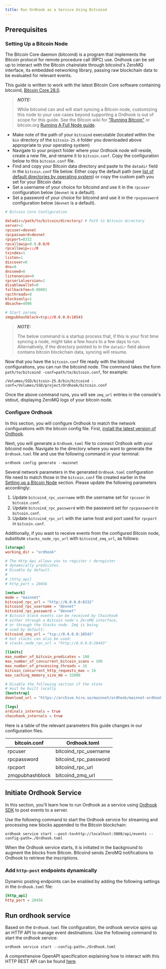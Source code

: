 ```yaml
---
title: Run Ordhook as a Service Using Bitcoind
---
```


## Prerequisites

### Setting Up a Bitcoin Node

The Bitcoin Core daemon (bitcoind) is a program that implements the Bitcoin protocol for remote procedure call (RPC) use. Ordhook can be set up to interact with the Bitcoin chainstate through bitcoind's ZeroMQ interface, its embedded networking library, passing raw blockchain data to be evaluated for relevant events.

This guide is written to work with the latest Bitcoin Core software containing bitcoind, [Bitcoin Core 28.0](https://bitcoincore.org/bin/bitcoin-core-28.0/).

> **_NOTE:_**
>
> While bitcoind can and will start syncing a Bitcoin node, customizing this node to your use cases beyond supporting a Ordhook is out of scope for this guide. See the Bitcoin wiki for ["Running Bitcoin"](https://en.bitcoin.it/wiki/Running_Bitcoin) or bitcoin.org [Running A Full Node guide](https://bitcoin.org/en/full-node).

- Make note of the path of your `bitcoind` executable (located within the `bin` directory of the `bitcoin-25.0` folder you downloaded above appropriate to your operating system)
- Navigate to your project folder where your Ordhook node will reside, create a new file, and rename it to `bitcoin.conf`. Copy the configuration below to this `bitcoin.conf` file.
- Find and copy your Bitcoin data directory and paste to the `datadir` field in the `bitcoin.conf` file below. Either copy the default path (see [list of default directories by operating system](https://en.bitcoin.it/wiki/Data_directory)) or copy the custom path you set for your Bitcoin data
- Set a username of your choice for bitcoind and use it in the `rpcuser` configuration below (`devnet` is a default).
- Set a password of your choice for bitcoind and use it in the `rpcpassword` configuration below (`devnet` is a default).

```conf
# Bitcoin Core Configuration

datadir=/path/to/bitcoin/directory/ # Path to Bitcoin directory
server=1
rpcuser=devnet
rpcpassword=devnet
rpcport=8332
rpcallowip=0.0.0.0/0
rpcallowip=::/0
txindex=1
listen=1
discover=0
dns=0
dnsseed=0
listenonion=0
rpcserialversion=1
disablewallet=0
fallbackfee=0.00001
rpcthreads=8
blocksonly=1
dbcache=4096

# Start zeromq
zmqpubhashblock=tcp://0.0.0.0:18543
```

> **_NOTE:_**
>
> The below command is a startup process that, if this is your first time syncing a node, might take a few hours to a few days to run. Alternatively, if the directory pointed to in the `datadir` field above contains bitcoin blockchain data, syncing will resume.

Now that you have the `bitcoin.conf` file ready with the bitcoind configurations, you can run the bitcoind node. The command takes the form `path/to/bitcoind -conf=path/to/bitcoin.conf`, for example:

```console
/Volumes/SSD/bitcoin-25.0/bin/bitcoind -conf=/Volumes/SSD/project/Ordhook/bitcoin.conf
```

Once the above command runs, you will see `zmq_url` entries in the console's stdout, displaying ZeroMQ logs of your bitcoin node.

### Configure Ordhook

In this section, you will configure Ordhook to match the network configurations with the bitcoin config file. First, [install the latest version of Ordhook](../getting-started.md#installing-ordhook).

Next, you will generate a `Ordhook.toml` file to connect Ordhook with your bitcoind node. Navigate to the directory where you want to generate the `Ordhook.toml` file and use the following command in your terminal:

```console
ordhook config generate --mainnet
```

Several network parameters in the generated `Ordhook.toml` configuration file need to match those in the `bitcoin.conf` file created earlier in the [Setting up a Bitcoin Node](#setting-up-a-bitcoin-node) section. Please update the following parameters accordingly:

1. Update `bitcoind_rpc_username` with the username set for `rpcuser` in `bitcoin.conf`.
2. Update `bitcoind_rpc_password` with the password set for `rpcpassword` in `bitcoin.conf`.
3. Update `bitcoind_rpc_url` with the same host and port used for `rpcport` in `bitcoin.conf`.

Additionally, if you want to receive events from the configured Bitcoin node, substitute `stacks_node_rpc_url` with `bitcoind_zmq_url`, as follows:

```toml
[storage]
working_dir = "ordhook"

# The Http Api allows you to register / deregister
# dynamically predicates.
# Disable by default.
#
# [http_api]
# http_port = 20456

[network]
mode = "mainnet"
bitcoind_rpc_url = "http://0.0.0.0:8332"
bitcoind_rpc_username = "devnet"
bitcoind_rpc_password = "devnet"
# Bitcoin block events can be received by Chainhook
# either through a Bitcoin node's ZeroMQ interface,
# or through the Stacks node. Zmq is being
# used by default:
bitcoind_zmq_url = "tcp://0.0.0.0:18543"
# but stacks can also be used:
# stacks_node_rpc_url = "http://0.0.0.0:20443"

[limits]
max_number_of_bitcoin_predicates = 100
max_number_of_concurrent_bitcoin_scans = 100
max_number_of_processing_threads = 16
bitcoin_concurrent_http_requests_max = 16
max_caching_memory_size_mb = 32000

# Disable the following section if the state
# must be built locally
[bootstrap]
download_url = "https://archive.hiro.so/mainnet/ordhook/mainnet-ordhook-sqlite-latest"

[logs]
ordinals_internals = true
chainhook_internals = true
```

Here is a table of the relevant parameters this guide changes in our configuration files.

| bitcoin.conf    | Ordhook.toml          |
| --------------- | --------------------- |
| rpcuser         | bitcoind_rpc_username |
| rpcpassword     | bitcoind_rpc_password |
| rpcport         | bitcoind_rpc_url      |
| zmqpubhashblock | bitcoind_zmq_url      |

## Initiate Ordhook Service

In this section, you'll learn how to run Ordhook as a service using [Ordhook SDK](https://github.com/hirosystems/ordhook/tree/develop/components/ordhook-sdk-js) to post events to a server.

Use the following command to start the Ordhook service for streaming and processing new blocks appended to the Bitcoin blockchain:

`ordhook service start --post-to=http://localhost:3000/api/events --config-path=./Ordhook.toml`

When the Ordhook service starts, it is initiated in the background to augment the blocks from Bitcoin. Bitcoind sends ZeroMQ notifications to Ordhook to retrieve the inscriptions.

### Add `http-post` endpoints dynamically

Dynamic posting endpoints can be enabled by adding the following settings in the `Ordhook.toml` file:

```toml
[http_api]
http_port = 20456
```

## Run ordhook service

Based on the `Ordhook.toml` file configuration, the ordhook service spins up an HTTP API to manage event destinations. Use the following command to start the ordhook service:

`ordhook service start --config-path=./Ordhook.toml`

A comprehensive OpenAPI specification explaining how to interact with this HTTP REST API can be found [here](https://github.com/hirosystems/ordhook/blob/develop/docs/ordhook-openapi.json).
